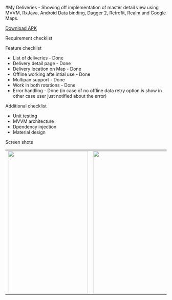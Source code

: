 #My Deliveries - Showing off implementation of master detail view using MVVM, RxJava, Android Data binding, Dagger 2, Retrofit, Realm and Google Maps.

<a href="">Download APK</a>

Requirement checklist

Feature checklist
- List of deliveries - Done
- Delivery detail page - Done
- Delivery location on Map - Done
- Offline working afte intial use - Done
- Multipan support - Done
- Work in both rotations - Done
- Error handling - Done (in case of no offline data retry option is show in other case user just notified about the error)

Additional checklist
- Unit testing 
- MVVM architecture  
- Dpendency injection
- Material design

Screen shots

<table>
<tr>
<td>
<img src="https://github.com/ishan-dhingra/my-deliveries/raw/master/screen-shots/list.png" width="250" height="445"
</td>
<td>
<img src="https://github.com/ishan-dhingra/my-deliveries/raw/master/screen-shots/detail.png" width="250" height="445"/>
</td>
<td>
<img src="https://github.com/ishan-dhingra/my-deliveries/raw/master/screen-shots/error.png" width="250" height="445"/>
</td>
</tr>
</table>



